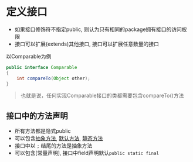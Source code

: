 # 定义接口

- 如果接口修饰符不指定public, 则认为只有相同的package拥有接口的访问权限
- 接口可以扩展(extends)其他接口, 接口可以扩展任意数量的接口

以Comparable为例

```java
public interface Comparable
{
    int compareTo(Object other);
}
```

> 也就是说，任何实现Comparable接口的类都需要包含compareTo()方法

## 接口中的方法声明

- 所有方法都是隐式public
- 可以包含[抽象方法](), [默认方法](), [静态方法]()
- 接口中以 `;` 结尾的方法是抽象方法
- 可以包含[常量声明], 接口中field声明默认`public static final`